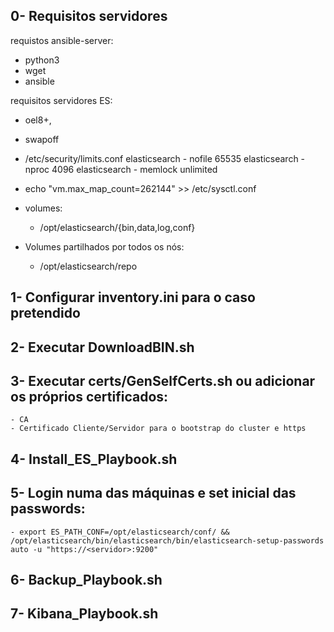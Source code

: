 ## 0- Requisitos servidores

requistos ansible-server:
 - python3
 - wget
 - ansible

requisitos servidores ES:
- oel8+,
- swapoff
- /etc/security/limits.conf
    elasticsearch  -  nofile  65535
    elasticsearch  -  nproc   4096
    elasticsearch  -  memlock unlimited
- echo "vm.max_map_count=262144" >> /etc/sysctl.conf

- volumes:
  - /opt/elasticsearch/{bin,data,log,conf}

- Volumes partilhados por todos os nós:
  - /opt/elasticsearch/repo




## 1- Configurar inventory.ini para o caso pretendido

## 2- Executar DownloadBIN.sh

## 3- Executar certs/GenSelfCerts.sh ou adicionar os próprios certificados:
	- CA
	- Certificado Cliente/Servidor para o bootstrap do cluster e https

## 4- Install_ES_Playbook.sh

## 5- Login numa das máquinas e set inicial das passwords:
	- export ES_PATH_CONF=/opt/elasticsearch/conf/ && /opt/elasticsearch/bin/elasticsearch/bin/elasticsearch-setup-passwords auto -u "https://<servidor>:9200"

## 6- Backup_Playbook.sh

## 7- Kibana_Playbook.sh

